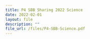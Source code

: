 ```yaml
---
title: P4 SBB Sharing 2022 Science
date: 2022-02-01
layout: file
description: ""
file_url: /files/P4-SBB-Science.pdf
---
```

